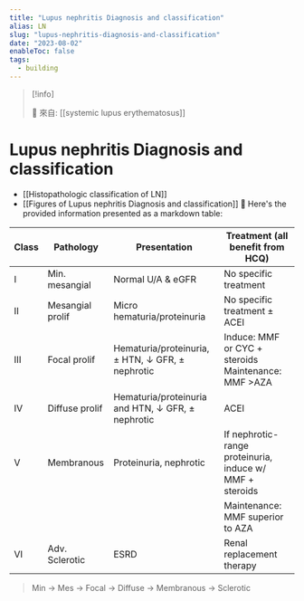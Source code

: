 ```yaml
---
title: "Lupus nephritis Diagnosis and classification"
alias: LN
slug: "lupus-nephritis-diagnosis-and-classification"
date: "2023-08-02"
enableToc: false
tags:
  - building
---
```


> [!info]
>
> 🌱 來自: [[systemic lupus erythematosus]]

# Lupus nephritis Diagnosis and classification

- [[Histopathologic classification of LN]]
- [[Figures of Lupus nephritis Diagnosis and classification]] 󰒗
  Here's the provided information presented as a markdown table:

| Class | Pathology        | Presentation                                      | Treatment (all benefit from HCQ)                         |
| ----- | ---------------- | ------------------------------------------------- | -------------------------------------------------------- |
| I     | Min. mesangial   | Normal U/A & eGFR                                 | No specific treatment                                    |
| II    | Mesangial prolif | Micro hematuria/proteinuria                       | No specific treatment ± ACEI                             |
| III   | Focal prolif     | Hematuria/proteinuria, ± HTN, ↓ GFR, ± nephrotic  | Induce: MMF or CYC + steroids Maintenance: MMF >AZA      |
| IV    | Diffuse prolif   | Hematuria/proteinuria and HTN, ↓ GFR, ± nephrotic | ACEI                                                     |
| V     | Membranous       | Proteinuria, nephrotic                            | If nephrotic-range proteinuria, induce w/ MMF + steroids |
|       |                  |                                                   | Maintenance: MMF superior to AZA                         |
| VI    | Adv. Sclerotic   | ESRD                                              | Renal replacement therapy                                |

> Min → Mes → Focal → Diffuse → Membranous -> Sclerotic
